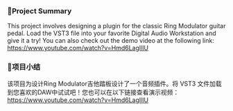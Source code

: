 ### 🎸**Project Summary**

This project involves designing a plugin for the classic Ring Modulator guitar pedal. Load the VST3 file into your favorite Digital Audio Workstation and give it a try! You can also check out the demo video at the following link: https://www.youtube.com/watch?v=Hmd6LagIllU

### 🎸**项目小结**
该项目为设计Ring Modulator吉他踏板设计了一个音频插件。将 VST3 文件加载到您喜欢的DAW中试试吧！您也可以在以下链接查看演示视频：https://www.youtube.com/watch?v=Hmd6LagIllU
